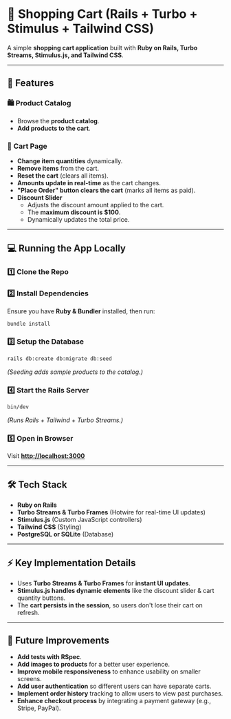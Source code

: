 # 🛒 Shopping Cart (Rails + Turbo + Stimulus + Tailwind CSS)

A simple **shopping cart application** built with **Ruby on Rails, Turbo Streams, Stimulus.js, and Tailwind CSS**.

---

## 🚀 Features

### 🛍️ Product Catalog

- Browse the **product catalog**.
- **Add products to the cart**.

### 🛒 Cart Page

- **Change item quantities** dynamically.
- **Remove items** from the cart.
- **Reset the cart** (clears all items).
- **Amounts update in real-time** as the cart changes.
- **"Place Order" button clears the cart** (marks all items as paid).
- **Discount Slider**
  - Adjusts the discount amount applied to the cart.
  - The **maximum discount is $100**.
  - Dynamically updates the total price.

---

## 💻 Running the App Locally

### 1️⃣ Clone the Repo

### 2️⃣ Install Dependencies

Ensure you have **Ruby & Bundler** installed, then run:

```sh
bundle install
```

### 3️⃣ Setup the Database

```sh
rails db:create db:migrate db:seed
```

_(Seeding adds sample products to the catalog.)_

### 4️⃣ Start the Rails Server

```sh
bin/dev
```

_(Runs Rails + Tailwind + Turbo Streams.)_

### 5️⃣ Open in Browser

Visit **[http://localhost:3000](http://localhost:3000)**

---

## 🛠️ Tech Stack

- **Ruby on Rails**
- **Turbo Streams & Turbo Frames** (Hotwire for real-time UI updates)
- **Stimulus.js** (Custom JavaScript controllers)
- **Tailwind CSS** (Styling)
- **PostgreSQL or SQLite** (Database)

---

## ⚡ Key Implementation Details

- Uses **Turbo Streams & Turbo Frames** for **instant UI updates**.
- **Stimulus.js handles dynamic elements** like the discount slider & cart quantity buttons.
- The **cart persists in the session**, so users don't lose their cart on refresh.

---

## 🚀 Future Improvements

- **Add tests with RSpec**.
- **Add images to products** for a better user experience.
- **Improve mobile responsiveness** to enhance usability on smaller screens.
- **Add user authentication** so different users can have separate carts.
- **Implement order history** tracking to allow users to view past purchases.
- **Enhance checkout process** by integrating a payment gateway (e.g., Stripe, PayPal).
